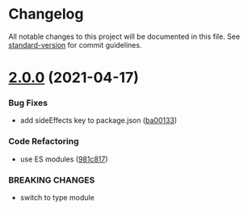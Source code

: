 # Changelog

All notable changes to this project will be documented in this file. See [standard-version](https://github.com/conventional-changelog/standard-version) for commit guidelines.

# [2.0.0](https://github.com/dmnsgn/frenet-serret-frames/compare/v1.1.0...v2.0.0) (2021-04-17)


### Bug Fixes

* add sideEffects key to package.json ([ba00133](https://github.com/dmnsgn/frenet-serret-frames/commit/ba00133db2df588228c28ac8d004307a0c0fe27d))


### Code Refactoring

* use ES modules ([981c817](https://github.com/dmnsgn/frenet-serret-frames/commit/981c8177a6772e7ca4ec14629e405e889434cbd4))


### BREAKING CHANGES

* switch to type module

